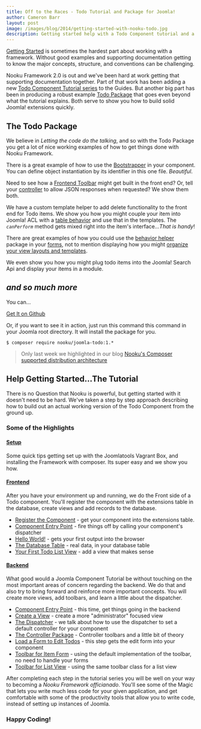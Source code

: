 ```yaml
---
title: Off to the Races - Todo Tutorial and Package for Joomla!
author: Cameron Barr
layout: post
image: /images/blog/2014/getting-started-with-nooku-todo.jpg
description: Getting started help with a Todo Component tutorial and a complete Todo Joomla Package
---
```


[Getting Started](http://guides.nooku.org/get-started.md) is sometimes the hardest part about working with a framework.
Without good examples and supporting documentation getting to know the major concepts, structure, and conventions can be challenging.

Nooku Framework 2.0 is out and we've been hard at work getting that supporting documentation together. <!--more--> Part of that work has been adding a new
[Todo Component Tutorial series]((http://guides.nooku.org/get-started.md)) to the Guides. But another big part has been in producing
a robust example [Todo Package](https://github.com/nooku/joomla-todo) that goes even beyond what the tutorial explains. Both
serve to show you how to build solid Joomla! extensions quickly.

## The Todo Package

We believe in _Letting the code do the talking_, and so with the Todo Package you get a lot of nice working examples of how to
get things done with Nooku Framework.

There is a great example of how to use the [Bootstrapper](https://github.com/nooku/joomla-todo/blob/master/site/components/com_todo/resources/config/bootstrapper.php)
in your component. You can define object instantiation by its identifier in this one file. _Beautiful_.

Need to see how a [Frontend Toolbar](https://github.com/nooku/joomla-todo/blob/master/site/components/com_todo/controller/toolbar/item.php) might get built in the front end?
Or, tell your [controller](https://github.com/nooku/joomla-todo/blob/master/site/components/com_todo/controller/item.php) to allow JSON responses when requested? We show them both.

We have a custom template helper to add delete functionality to the front end for Todo items. We show you how you might
couple your item into Joomla! ACL with a [table behavior](https://github.com/nooku/joomla-todo/blob/master/administrator/components/com_todo/database/behavior/permissible.php) and use that
in the templates. The _`canPerform`_ method gets mixed right into the item's interface..._That is handy_!

There are great examples of how you could use the [behavior helper](https://github.com/nooku/nooku-framework/blob/master/code/libraries/koowa/components/com_koowa/template/helper/behavior.php)
package in your [forms](https://github.com/nooku/joomla-todo/blob/master/site/components/com_todo/views/item/tmpl/form.html.php), not to mention displaying
how you might [organize your view layouts and templates](https://github.com/nooku/joomla-todo/tree/master/site/components/com_todo/views/item/tmpl).

We even show you how you might plug todo items into the Joomla! Search Api and display your items in a module.

## _and so much more_

You can...

<a class="button" href="https://github.com/nooku/joomla-todo">Get It on Github</a>

Or, if you want to see it in action, just run this command this command in your Joomla root directory. It will install the package for you.

```
$ composer require nooku/joomla-todo:1.*
```

>Only last week we highlighted in our blog [Nooku's Composer supported distribution architecture](http://www.nooku.org/blog/2014/12/special-delivery-from-the-composer-express/)

## Help Getting Started...The Tutorial

There is no Question that Nooku is powerful, but getting started with it doesn't need to be hard. We've taken a
step by step approach describing how to build out an actual working version of the Todo Component from the ground up.

### Some of the Highlights

#### [Setup](http://guides.nooku.org/get-started/set-up.md)

Some quick tips getting set up with the Joomlatools Vagrant Box, and installing the Framework with composer. Its super easy and we show you how.

#### [Frontend](http://guides.nooku.org/get-started/com_todo-frontend.md)

After you have your environment up and running, we do the Front side of a Todo component. You'll register the component with
the extensions table in the database, create views and add records to the database.

* [Register the Component](http://guides.nooku.org/get-started/register-the-component.md) - get your component into the extensions table.
* [Component Entry Point](http://guides.nooku.org/get-started/component-entry-point.md) - fire things off by calling your component's dispatcher
* [Hello World!](http://guides.nooku.org/get-started/hello-world-todos.md) - gets your first output into the browser
* [The Database Table](http://guides.nooku.org/get-started/creating-the-database.md) - real data, in your database table
* [Your First Todo List View](http://guides.nooku.org/get-started/your-first-todo-list-view.md) - add a view that makes sense

#### [Backend](http://guides.nooku.org/get-started/com_todo-backend.md)

What good would a Joomla Component Tutorial be without touching on the most important areas of concern regarding the backend. We do that and
also try to bring forward and reinforce more important concepts. You will create more views, add toolbars, and learn a little about the dispatcher.

* [Component Entry Point](get-started/backend-entry-point.md) - this time, get things going in the backend
* [Create a View](get-started/create-a-view.md) - create a more "administrator" focused view
* [The Dispatcher](get-started/the-dispatcher.md) - we talk about how to use the dispatcher to set a default controller for your component
* [The Controller Package](get-started/the-controller-package.md) - Controller toolbars and a little bit of theory
* [Load a Form to Edit Todos](get-started/load-a-form-to-edit-todo-items.md) - this step gets the edit form into your component
* [Toolbar for Item Form](get-started/add-toolbar-to-item-view.md) - using the default implementation of the toolbar, no need to handle your forms
* [Toolbar for List View](get-started/add-toolbar-to-list-view.md) - using the same toolbar class for a list view

After completing each step in the tutorial series you will be well on your way to becoming a _Nooku Framework officianado_. You'll see
some of the Magic that lets you write much less code for your given application, and get comfortable with some of the productivity tools
that allow you to write code, instead of setting up instances of Joomla.

### Happy Coding!




